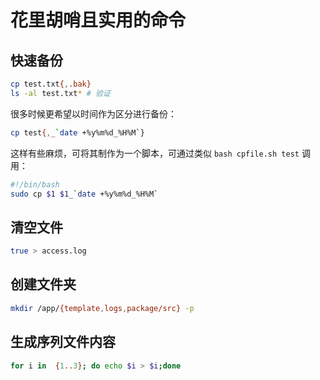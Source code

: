 # 花里胡哨且实用的命令

## 快速备份

```bash
cp test.txt{,.bak}
ls -al test.txt* # 验证
```

很多时候更希望以时间作为区分进行备份：

```sh
cp test{,_`date +%y%m%d_%H%M`}
```

这样有些麻烦，可将其制作为一个脚本，可通过类似 `bash cpfile.sh test` 调用：

```sh
#!/bin/bash
sudo cp $1 $1_`date +%y%m%d_%H%M`
```

## 清空文件

```bash
true > access.log
```

## 创建文件夹

```bash
mkdir /app/{template,logs,package/src} -p
```

## 生成序列文件内容

```bash
for i in  {1..3}; do echo $i > $i;done
```
